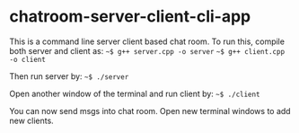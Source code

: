 # chatroom-server-client-cli-app
This is a command line server client based chat room.
To run this, compile both server and client as:
`~$ g++ server.cpp -o server`
`~$ g++ client.cpp -o client`

Then run server by:
`~$ ./server`

Open another window of the terminal and run client by:
`~$ ./client`

You can now send msgs into chat room.
Open new terminal windows to add new clients.

